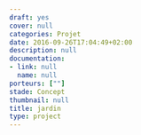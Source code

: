 ```yaml
---
draft: yes
cover: null
categories: Projet
date: 2016-09-26T17:04:49+02:00
description: null
documentation:
- link: null
  name: null
porteurs: [""]
stade: Concept
thumbnail: null
title: jardin
type: project
---
```

